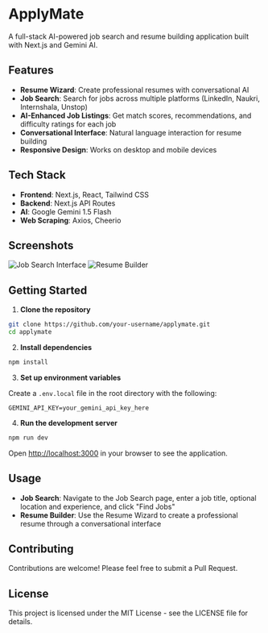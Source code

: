 # ApplyMate

A full-stack AI-powered job search and resume building application built with Next.js and Gemini AI.

## Features

- **Resume Wizard**: Create professional resumes with conversational AI
- **Job Search**: Search for jobs across multiple platforms (LinkedIn, Naukri, Internshala, Unstop)
- **AI-Enhanced Job Listings**: Get match scores, recommendations, and difficulty ratings for each job
- **Conversational Interface**: Natural language interaction for resume building
- **Responsive Design**: Works on desktop and mobile devices

## Tech Stack

- **Frontend**: Next.js, React, Tailwind CSS
- **Backend**: Next.js API Routes
- **AI**: Google Gemini 1.5 Flash
- **Web Scraping**: Axios, Cheerio

## Screenshots

![Job Search Interface](screenshots/job-search.png)
![Resume Builder](screenshots/resume-builder.png)

## Getting Started

1. **Clone the repository**

```bash
git clone https://github.com/your-username/applymate.git
cd applymate
```

2. **Install dependencies**

```bash
npm install
```

3. **Set up environment variables**

Create a `.env.local` file in the root directory with the following:

```
GEMINI_API_KEY=your_gemini_api_key_here
```

4. **Run the development server**

```bash
npm run dev
```

Open [http://localhost:3000](http://localhost:3000) in your browser to see the application.

## Usage

- **Job Search**: Navigate to the Job Search page, enter a job title, optional location and experience, and click "Find Jobs"
- **Resume Builder**: Use the Resume Wizard to create a professional resume through a conversational interface

## Contributing

Contributions are welcome! Please feel free to submit a Pull Request.

## License

This project is licensed under the MIT License - see the LICENSE file for details.
